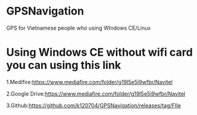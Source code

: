 # GPSNavigation
GPS for Vietnamese people who using WIndows CE/Linux
# Using Windows CE without wifi card you can using this link
1.Medifire:https://www.mediafire.com/folder/g19l5e5j9wfbr/Navitel

2.Google Drive:https://www.mediafire.com/folder/g19l5e5j9wfbr/Navitel

3.Github:https://github.com/k120704/GPSNavigation/releases/tag/FIle
